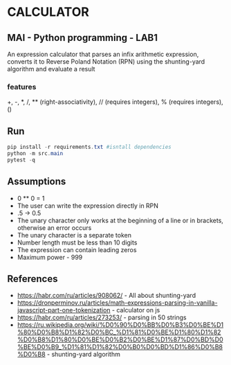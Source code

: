 # CALCULATOR
## MAI - Python programming - LAB1
An expression calculator that parses an infix arithmetic expression,
converts it to Reverse Poland Notation (RPN) using the shunting-yard algorithm
and evaluate a result
### features
+, -, *, /, ** (right-associativity), // (requires integers), % (requires integers), ()

## Run
```powershell
pip install -r requirements.txt #isntall dependencies
python -m src.main
pytest -q
```
## Assumptions
- 0 ** 0 = 1
- The user can write the expression directly in RPN
- .5 -> 0.5
- The unary character only works at the beginning of a line or in brackets, otherwise an error occurs
- The unary character is a separate token
- Number length must be less than 10 digits
- The expression can contain leading zeros
- Maximum power - 999

## References
- https://habr.com/ru/articles/908062/ - All about shunting-yard
- https://dronperminov.ru/articles/math-expressions-parsing-in-vanilla-javascript-part-one-tokenization - calculator on js
- https://habr.com/ru/articles/273253/ -  parsing in 50 strings
- https://ru.wikipedia.org/wiki/%D0%90%D0%BB%D0%B3%D0%BE%D1%80%D0%B8%D1%82%D0%BC_%D1%81%D0%BE%D1%80%D1%82%D0%B8%D1%80%D0%BE%D0%B2%D0%BE%D1%87%D0%BD%D0%BE%D0%B9_%D1%81%D1%82%D0%B0%D0%BD%D1%86%D0%B8%D0%B8 - shunting-yard algorithm
